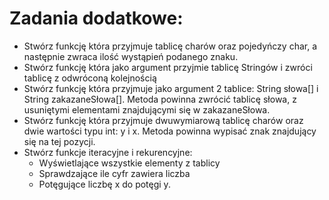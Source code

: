 # Zadania dodatkowe:
- Stwórz funkcję która przyjmuje tablicę charów oraz pojedyńczy char, a następnie zwraca ilość wystąpień podanego znaku.
- Stwórz funkcję która jako argument przyjmie tablicę Stringów i zwróci tablicę z odwróconą kolejnością
- Stwórz funkcję która przyjmuje jako argument 2 tablice: String słowa[] i String zakazaneSłowa[]. Metoda powinna zwrócić tablicę słowa, z usuniętymi elementami znajdującymi się w zakazaneSłowa.
- Stwórz funkcję która przyjmuje dwuwymiarową tablicę charów oraz dwie wartości typu int: y i x. Metoda powinna wypisać znak znajdujący się na tej pozycji.
- Stwórz funkcje iteracyjne i rekurencyjne:
  - Wyświetlające wszystkie elementy z tablicy
  - Sprawdzające ile cyfr zawiera liczba
  - Potęgujące liczbę x do potęgi y.